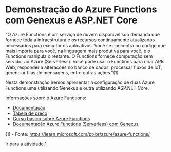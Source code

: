 # Demonstração do Azure Functions com Genexus e ASP.NET Core

"O Azure Functions é um serviço de nuvem disponível sob demanda que fornece toda a infraestrutura e os recursos continuamente atualizados necessários para executar os aplicativos. Você se concentra no código que mais importa para você, na linguagem mais produtiva para você, e o Functions manipula o restante. O Functions fornece computação sem servidor ao Azure (Serverless). Você pode usar o Functions para criar APIs Web, responder a alterações no banco de dados, processar fluxos de IoT, gerenciar filas de mensagens, entre outras ações."(1)

Nesta demonstração iremos apresentar a configuração de duas Azure Functions uma utilizando Genexus e outra utilizando ASP.NET Core.

Informações sobre o Azure Functions:

- [Documentação](https://learn.microsoft.com/en-us/azure/azure-functions/) 
- [Tabela de preço](https://azure.microsoft.com/pt-br/pricing/details/functions/#pricing)
- [Curso básico sobre Azure Functions](https://learn.microsoft.com/en-us/training/paths/create-serverless-applications/)
- [Documentação Azure Functions (Serverless) com Genexus](https://wiki.genexus.com/commwiki/servlet/wiki?47430,Azure+Functions)

(1) - Fonte: https://learn.microsoft.com/pt-br/azure/azure-functions/

Ir para a [atividade 1](atividades/01-Atividade.md) 